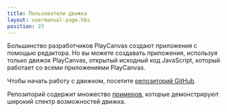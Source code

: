 ```yaml
---
title: Пользователи движка
layout: usermanual-page.hbs
position: 23
---
```


Большинство разработчиков PlayCanvas создают приложения с помощью редактора. Но вы можете создавать приложения, используя только движок PlayCanvas, открытый исходный код JavaScript, который работает со всеми приложениями PlayCanvas.

Чтобы начать работу с движком, посетите [репозиторий GitHub][1].

Репозиторий содержит множество [примеров][2], которые демонстрируют широкий спектр возможностей движка.

[1]: https://github.com/playcanvas/engine
[2]: https://playcanvas.github.io
